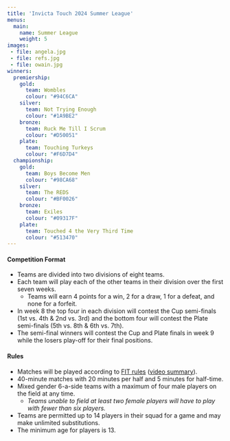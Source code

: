 ```yaml
---
title: 'Invicta Touch 2024 Summer League'
menus:
  main:
    name: Summer League
    weight: 5
images:
 - file: angela.jpg
 - file: refs.jpg
 - file: owain.jpg
winners:
  premiership:
    gold:
      team: Wombles
      colour: "#94C6CA"
    silver:
      team: Not Trying Enough
      colour: "#1A9BE2"
    bronze:
      team: Ruck Me Till I Scrum
      colour: "#D50051"
    plate:
      team: Touching Turkeys
      colour: "#F6D7D4"
  championship:
    gold:
      team: Boys Become Men
      colour: "#98CA68"
    silver:
      team: The REDS
      colour: "#BF0026"
    bronze:
      team: Exiles
      colour: "#09317F"
    plate:
      team: Touched 4 the Very Third Time
      colour: "#513470"
---
```



#### Competition Format
* Teams are divided into two divisions of eight teams.
* Each team will play each of the other teams in their division over the first seven weeks.
  * Teams will earn 4 points for a win, 2 for a draw, 1 for a defeat, and none for a forfeit.
* In week 8 the top four in each division will contest the Cup semi-finals (1st vs. 4th & 2nd vs. 3rd)
and the bottom four will contest the Plate semi-finals (5th vs. 8th & 6th vs. 7th).
* The semi-final winners will contest the Cup and Plate finals in week 9 while the losers play-off for their final positions.

#### Rules
* Matches will be played according to [FIT rules](https://www.internationaltouch.org/media/FIT%205th%20Edition%20Rulebook.pdf)
([video summary](https://www.youtube.com/watch?v=4YHjW094-AY)).
* 40-minute matches with 20 minutes per half and 5 minutes for half-time.
* Mixed gender 6-a-side teams with a maximum of four male players on the field at any time.
  * *Teams unable to field at least two female players will have to play with fewer than six players.*
* Teams are permitted up to 14 players in their squad for a game and may make unlimited substitutions.
* The minimum age for players is 13.
